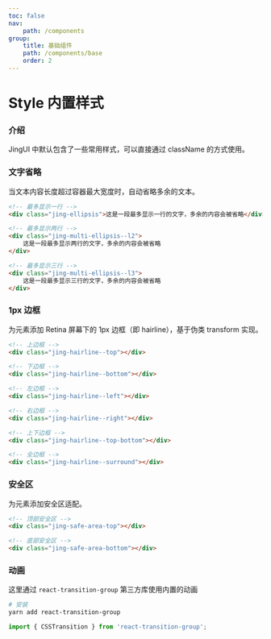 ```yaml
---
toc: false
nav:
    path: /components
group:
    title: 基础组件
    path: /components/base
    order: 2
---
```


# Style 内置样式

### 介绍

JingUI 中默认包含了一些常用样式，可以直接通过 className 的方式使用。

### 文字省略

当文本内容长度超过容器最大宽度时，自动省略多余的文本。

```html
<!-- 最多显示一行 -->
<div class="jing-ellipsis">这是一段最多显示一行的文字，多余的内容会被省略</div>

<!-- 最多显示两行 -->
<div class="jing-multi-ellipsis--l2">
    这是一段最多显示两行的文字，多余的内容会被省略
</div>

<!-- 最多显示三行 -->
<div class="jing-multi-ellipsis--l3">
    这是一段最多显示三行的文字，多余的内容会被省略
</div>
```

### 1px 边框

为元素添加 Retina 屏幕下的 1px 边框（即 hairline），基于伪类 transform 实现。

```html
<!-- 上边框 -->
<div class="jing-hairline--top"></div>

<!-- 下边框 -->
<div class="jing-hairline--bottom"></div>

<!-- 左边框 -->
<div class="jing-hairline--left"></div>

<!-- 右边框 -->
<div class="jing-hairline--right"></div>

<!-- 上下边框 -->
<div class="jing-hairline--top-bottom"></div>

<!-- 全边框 -->
<div class="jing-hairline--surround"></div>
```

### 安全区

为元素添加安全区适配。

```html
<!-- 顶部安全区 -->
<div class="jing-safe-area-top"></div>

<!-- 底部安全区 -->
<div class="jing-safe-area-bottom"></div>
```

### 动画

这里通过 `react-transition-group` 第三方库使用内置的动画

```bash
# 安装
yarn add react-transition-group
```

```js
import { CSSTransition } from 'react-transition-group';
```

<code src="./demo/index.tsx" />
